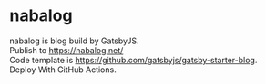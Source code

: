 # nabalog
nabalog is blog build by GatsbyJS.  
Publish to https://nabalog.net/  
Code template is https://github.com/gatsbyjs/gatsby-starter-blog.  
Deploy With GitHub Actions.
